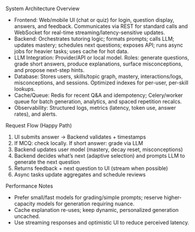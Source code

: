 System Architecture Overview

- Frontend: Web/mobile UI (chat or quiz) for login, question display, answers, and feedback. Communicates via REST for standard calls and WebSocket for real-time streaming/latency-sensitive updates.
- Backend: Orchestrates tutoring logic; formats prompts; calls LLM; updates mastery; schedules next questions; exposes API; runs async jobs for heavier tasks; uses cache for hot data.
- LLM Integration: Provider/API or local model. Roles: generate questions, grade short answers, produce explanations, surface misconceptions, and propose next-step hints.
- Database: Stores users, skills/topic graph, mastery, interactions/logs, misconceptions, and sessions. Optimized indexes for per-user, per-skill lookups.
- Cache/Queue: Redis for recent Q&A and idempotency; Celery/worker queue for batch generation, analytics, and spaced repetition recalcs.
- Observability: Structured logs, metrics (latency, token use, answer rates), and alerts.

Request Flow (Happy Path)

1) UI submits answer → Backend validates + timestamps
2) If MCQ: check locally. If short answer: grade via LLM
3) Backend updates user model (mastery, decay reset, misconceptions)
4) Backend decides what’s next (adaptive selection) and prompts LLM to generate the next question
5) Returns feedback + next question to UI (stream when possible)
6) Async tasks update aggregates and schedule reviews

Performance Notes

- Prefer small/fast models for grading/simple prompts; reserve higher-capacity models for generation requiring nuance.
- Cache explanation re-uses; keep dynamic, personalized generation uncached.
- Use streaming responses and optimistic UI to reduce perceived latency.

